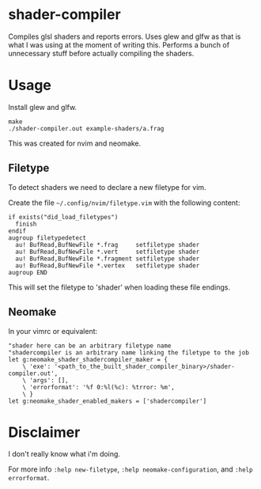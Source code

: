 # shader-compiler

Compiles glsl shaders and reports errors. Uses glew and glfw as that is what I was using at the moment of writing this. Performs a bunch of unnecessary stuff before actually compiling the shaders.

# Usage

Install glew and glfw.

```
make
./shader-compiler.out example-shaders/a.frag
```

This was created for nvim and neomake.

## Filetype

To detect shaders we need to declare a new filetype for vim.

Create the file `~/.config/nvim/filetype.vim` with the following content:

```
if exists("did_load_filetypes")
  finish
endif
augroup filetypedetect
  au! BufRead,BufNewFile *.frag     setfiletype shader
  au! BufRead,BufNewFile *.vert     setfiletype shader
  au! BufRead,BufNewFile *.fragment setfiletype shader
  au! BufRead,BufNewFile *.vertex   setfiletype shader
augroup END
```

This will set the filetype to 'shader' when loading these file endings.

## Neomake

In your vimrc or equivalent:

```
"shader here can be an arbitrary filetype name
"shadercompiler is an arbitrary name linking the filetype to the job
let g:neomake_shader_shadercompiler_maker = {
    \ 'exe': '<path_to_the_built_shader_compiler_binary>/shader-compiler.out',
    \ 'args': [],
    \ 'errorformat': '%f 0:%l(%c): %trror: %m',
    \ }
let g:neomake_shader_enabled_makers = ['shadercompiler']
```

# Disclaimer

I don't really know what i'm doing.

For more info `:help new-filetype`, `:help neomake-configuration`, and `:help errorformat`.


